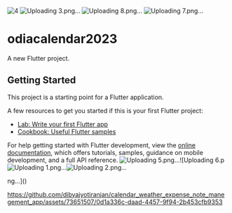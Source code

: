 ![4](https://github.com/dibyajyotiranjan/calendar_weather_expense_note_manegement_app/assets/73651507/bf945283-5ce7-4075-9fd7-7d12b5ea3025)
![Uploading 3.png…]()
![Uploading 8.png…]()
![Uploading 7.png…]()
# odiacalendar2023

A new Flutter project.

## Getting Started

This project is a starting point for a Flutter application.

A few resources to get you started if this is your first Flutter project:

- [Lab: Write your first Flutter app](https://docs.flutter.dev/get-started/codelab)
- [Cookbook: Useful Flutter samples](https://docs.flutter.dev/cookbook)

For help getting started with Flutter development, view the
[online documentation](https://docs.flutter.dev/), which offers tutorials,
samples, guidance on mobile development, and a full API reference.
![Uploading 5.png…]()![Uploading 6.p![Uploading 1.png…]()![Uploading 2.png…]()

ng…]()



https://github.com/dibyajyotiranjan/calendar_weather_expense_note_manegement_app/assets/73651507/0d1a336c-daad-4457-9f94-2b453cfb9353

